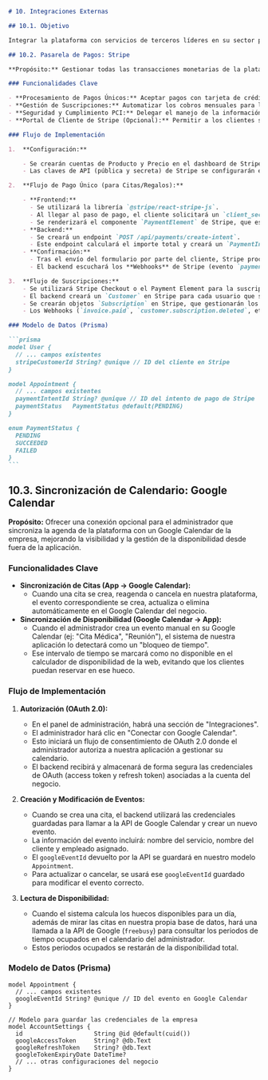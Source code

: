 <!-- File: /docs/features/10-external-integrations.md - v1.0 -->
````markdown
# 10. Integraciones Externas

## 10.1. Objetivo

Integrar la plataforma con servicios de terceros líderes en su sector para incorporar funcionalidades críticas de forma robusta y segura. Esto nos permite centrarnos en el valor añadido de nuestra aplicación mientras delegamos tareas complejas como el procesamiento de pagos y la sincronización de calendarios a APIs especializadas.

## 10.2. Pasarela de Pagos: Stripe

**Propósito:** Gestionar todas las transacciones monetarias de la plataforma, desde citas individuales hasta la compra de bonos y suscripciones recurrentes.

### Funcionalidades Clave

- **Procesamiento de Pagos Únicos:** Aceptar pagos con tarjeta de crédito/débito para reservas de citas y compra de tarjetas regalo.
- **Gestión de Suscripciones:** Automatizar los cobros mensuales para los clientes del "Club de Lavado" a través de **Stripe Billing**.
- **Seguridad y Cumplimiento PCI:** Delegar el manejo de la información sensible de las tarjetas a Stripe, asegurando el máximo nivel de seguridad y cumplimiento normativo.
- **Portal de Cliente de Stripe (Opcional):** Permitir a los clientes suscritos gestionar sus métodos de pago y facturas directamente a través de un portal alojado por Stripe.

### Flujo de Implementación

1.  **Configuración:**

    - Se crearán cuentas de Producto y Precio en el dashboard de Stripe para cada servicio, bono y plan de suscripción.
    - Las claves de API (pública y secreta) de Stripe se configurarán en las variables de entorno del backend.

2.  **Flujo de Pago Único (para Citas/Regalos):**

    - **Frontend:**
      - Se utilizará la librería `@stripe/react-stripe-js`.
      - Al llegar al paso de pago, el cliente solicitará un `client_secret` a nuestra API.
      - Se renderizará el componente `PaymentElement` de Stripe, que es un formulario de pago seguro y unificado.
    - **Backend:**
      - Se creará un endpoint `POST /api/payments/create-intent`.
      - Este endpoint calculará el importe total y creará un `PaymentIntent` en Stripe, devolviendo su `client_secret` al frontend.
    - **Confirmación:**
      - Tras el envío del formulario por parte del cliente, Stripe procesará el pago.
      - El backend escuchará los **Webhooks** de Stripe (evento `payment_intent.succeeded`) para confirmar el pago de forma fiable y, en ese momento, finalizará la creación de la reserva en la base de datos.

3.  **Flujo de Suscripciones:**
    - Se utilizará Stripe Checkout o el Payment Element para la suscripción inicial.
    - El backend creará un `Customer` en Stripe para cada usuario que se suscriba.
    - Se crearán objetos `Subscription` en Stripe, que gestionarán los cobros recurrentes automáticamente.
    - Los Webhooks (`invoice.paid`, `customer.subscription.deleted`, etc.) serán esenciales para mantener el estado de la suscripción sincronizado en nuestra base de datos.

### Modelo de Datos (Prisma)

```prisma
model User {
  // ... campos existentes
  stripeCustomerId String? @unique // ID del cliente en Stripe
}

model Appointment {
  // ... campos existentes
  paymentIntentId String? @unique // ID del intento de pago de Stripe
  paymentStatus   PaymentStatus @default(PENDING)
}

enum PaymentStatus {
  PENDING
  SUCCEEDED
  FAILED
}
```
````

## 10.3. Sincronización de Calendario: Google Calendar

**Propósito:** Ofrecer una conexión opcional para el administrador que sincroniza la agenda de la plataforma con un Google Calendar de la empresa, mejorando la visibilidad y la gestión de la disponibilidad desde fuera de la aplicación.

### Funcionalidades Clave

- **Sincronización de Citas (App -> Google Calendar):**
  - Cuando una cita se crea, reagenda o cancela en nuestra plataforma, el evento correspondiente se crea, actualiza o elimina automáticamente en el Google Calendar del negocio.
- **Sincronización de Disponibilidad (Google Calendar -> App):**
  - Cuando el administrador crea un evento manual en su Google Calendar (ej: "Cita Médica", "Reunión"), el sistema de nuestra aplicación lo detectará como un "bloqueo de tiempo".
  - Ese intervalo de tiempo se marcará como no disponible en el calculador de disponibilidad de la web, evitando que los clientes puedan reservar en ese hueco.

### Flujo de Implementación

1.  **Autorización (OAuth 2.0):**

    - En el panel de administración, habrá una sección de "Integraciones".
    - El administrador hará clic en "Conectar con Google Calendar".
    - Esto iniciará un flujo de consentimiento de OAuth 2.0 donde el administrador autoriza a nuestra aplicación a gestionar su calendario.
    - El backend recibirá y almacenará de forma segura las credenciales de OAuth (access token y refresh token) asociadas a la cuenta del negocio.

2.  **Creación y Modificación de Eventos:**

    - Cuando se crea una cita, el backend utilizará las credenciales guardadas para llamar a la API de Google Calendar y crear un nuevo evento.
    - La información del evento incluirá: nombre del servicio, nombre del cliente y empleado asignado.
    - El `googleEventId` devuelto por la API se guardará en nuestro modelo `Appointment`.
    - Para actualizar o cancelar, se usará ese `googleEventId` guardado para modificar el evento correcto.

3.  **Lectura de Disponibilidad:**
    - Cuando el sistema calcula los huecos disponibles para un día, además de mirar las citas en nuestra propia base de datos, hará una llamada a la API de Google (`freebusy`) para consultar los periodos de tiempo ocupados en el calendario del administrador.
    - Estos periodos ocupados se restarán de la disponibilidad total.

### Modelo de Datos (Prisma)

```prisma
model Appointment {
  // ... campos existentes
  googleEventId String? @unique // ID del evento en Google Calendar
}

// Modelo para guardar las credenciales de la empresa
model AccountSettings {
  id                    String @id @default(cuid())
  googleAccessToken     String? @db.Text
  googleRefreshToken    String? @db.Text
  googleTokenExpiryDate DateTime?
  // ... otras configuraciones del negocio
}
```

